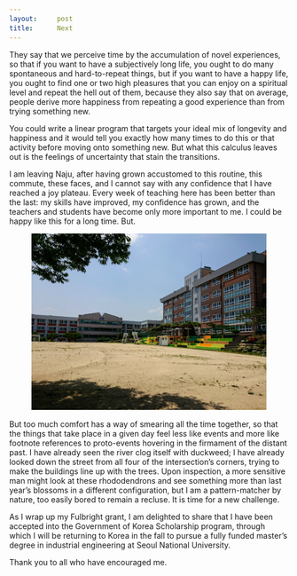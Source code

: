 ```yaml
---
layout:     post
title:      Next
---
```


They say that we perceive time by the accumulation of novel experiences, so that if you want to have a subjectively long life, you ought to do many spontaneous and hard-to-repeat things, but if you want to have a happy life, you ought to find one or two high pleasures that you can enjoy on a spiritual level and repeat the hell out of them, because they also say that on average, people derive more happiness from repeating a good experience than from trying something new.

You could write a linear program that targets your ideal mix of longevity and happiness and it would tell you exactly how many times to do this or that activity before moving onto something new. But what this calculus leaves out is the feelings of uncertainty that stain the transitions.

I am leaving Naju, after having grown accustomed to this routine, this commute, these faces, and I cannot say with any confidence that I have reached a joy plateau. Every week of teaching here has been better than the last: my skills have improved, my confidence has grown, and the teachers and students have become only more important to me. I could be happy like this for a long time. But.

<figure>
<img
  src="/assets/images/gsms-farewell.jpg"
  class="compact"
  alt="A picture of the school I taught at in Naju on a sunny day. The bleachers feature a newly painted mural in spring colors."
/>
</figure>

But too much comfort has a way of smearing all the time together, so that the things that take place in a given day feel less like events and more like footnote references to proto-events hovering in the firmament of the distant past. I have already seen the river clog itself with duckweed; I have already looked down the street from all four of the intersection&rsquo;s corners, trying to make the buildings line up with the trees. Upon inspection, a more sensitive man might look at these rhododendrons and see something more than last year’s blossoms in a different configuration, but I am a pattern-matcher by nature, too easily bored to remain a recluse. It is time for a new challenge.

As I wrap up my Fulbright grant, I am delighted to share that I have been accepted into the Government of Korea Scholarship program, through which I will be returning to Korea in the fall to pursue a fully funded master’s degree in industrial engineering at Seoul National University.

Thank you to all who have encouraged me.
